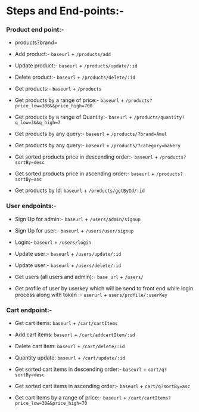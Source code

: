 # Steps and End-points:-

### Product end point:- 
  - products?brand=
  - Add product:- `baseurl` + `/products/add`

  - Update product:- `baseurl` + `/products/update/:id`
  - Delete product:- `baseurl` + `/products/delete/:id`

  - Get products:-  `baseurl` + `/products`

  - Get products by a range of price:- `baseurl` + `/products?price_low=300&&price_high=700`
  - Get products by a range of Quantity:- `baseurl` + `/products/quantity?q_low=3&&q_high=7`

  - Get products by any query:- `baseurl` + `/products/?brand=Amul` 
  - Get products by any query:- `baseurl` + `/products/?category=bakery` 

  - Get sorted products price in descending order:-  `baseurl` + `/products?sortBy=desc`
  - Get sorted products price in ascending order:-  `baseurl` + `/products?sortBy=asc`

  - Get products by Id: `baseurl` + `/products/getById/:id`


### User endpoints:-

  - Sign Up for admin:- `baseurl` + `/users/admin/signup`
  - Sign Up for user:- `baseurl` + `/users/user/signup`

  - Login:- `baseurl` + `/users/login`

  - Update user:- `baseurl` + `/users/update/:id`
  - Update user:- `baseurl` + `/users/delete/:id`

  - Get users (all users and admin):- `base url` + `/users/`
  - Get profile of user by userkey which will be send to front end while login process along with token :- `userurl` + `users/profile/:userKey`

### Cart endpoint:- 
  - Get cart items: `baseurl` + `/cart/cartItems`
  - Add cart items: `baseurl` + `/cart/addcartItem/:id`

  - Delete cart item: `baseurl` + `/cart/delete/:id`
  - Quantity update: `baseurl` + `/cart/update/:id`

  - Get sorted cart items in descending order:-  `baseurl` + `cart/q?sortBy=desc`
  - Get sorted cart items in ascending order:-  `baseurl` + `cart/q?sortBy=asc`
  
  - Get cart items by a range of price:- `baseurl` + `/cart/cartItems?price_low=30&&price_high=70`